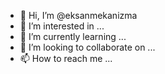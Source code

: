 - 👋 Hi, I’m @eksanmekanizma
- 👀 I’m interested in ...
- 🌱 I’m currently learning ...
- 💞️ I’m looking to collaborate on ...
- 📫 How to reach me ...

<!---
eksanmekanizma/eksanmekanizma is a ✨ special ✨ repository because its `README.md` (this file) appears on your GitHub profile.
You can click the Preview link to take a look at your changes.
--->
